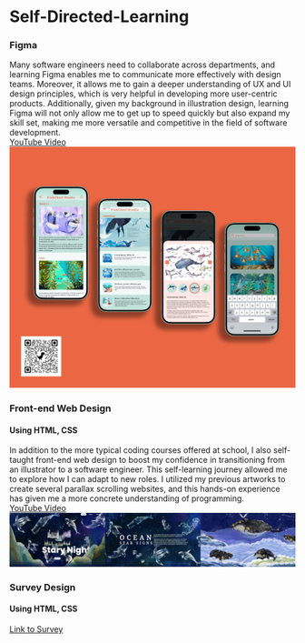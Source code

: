 # Self-Directed-Learning

### Figma
Many software engineers need to collaborate across departments, and learning Figma enables me to communicate more effectively with design teams. Moreover, it allows me to gain a deeper understanding of UX and UI design principles, which is very helpful in developing more user-centric products. Additionally, given my background in illustration design, learning Figma will not only allow me to get up to speed quickly but also expand my skill set, making me more versatile and competitive in the field of software development.<br>
[YouTube Video](https://youtu.be/Nk865f75kEc?si=dj_snLvzsxqooBXb)<br>
<img src="https://github.com/HanHsunShih/Self-Directed-Learning/blob/main/Images/App%20Design%20Eploration%20with%20QRcode.jpg" width="600px">

### Front-end Web Design
#### Using HTML, CSS
In addition to the more typical coding courses offered at school, I also self-taught front-end web design to boost my confidence in transitioning from an illustrator to a software engineer. This self-learning journey allowed me to explore how I can adapt to new roles. I utilized my previous artworks to create several parallax scrolling websites, and this hands-on experience has given me a more concrete understanding of programming.<br>
[YouTube Video](https://youtu.be/Hnm1hfmnaMY)<br>
<img src="https://github.com/HanHsunShih/Self-Directed-Learning/blob/main/Images/parallax%20websites.jpg">

### Survey Design
#### Using HTML, CSS
[Link to Survey](https://nimble-mandazi-f13898.netlify.app/)
